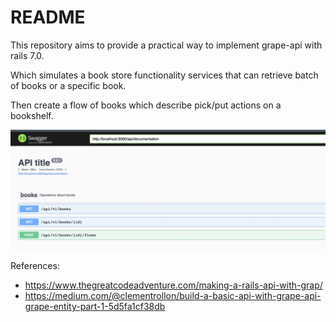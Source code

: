 # README

This repository aims to provide a practical way to implement grape-api with rails 7.0.

Which simulates a book store functionality services that can retrieve batch of books
or a specific book.

Then create a flow of books which describe pick/put actions on
a bookshelf.

![Alt text](image.png)

References:
- https://www.thegreatcodeadventure.com/making-a-rails-api-with-grap/
- https://medium.com/@clementrollon/build-a-basic-api-with-grape-api-grape-entity-part-1-5d5fa1cf38db